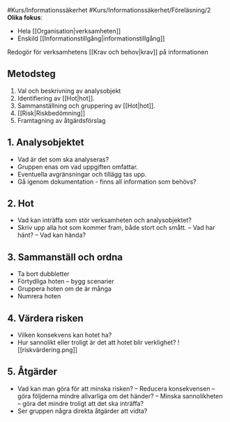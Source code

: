 #Kurs/Informationssäkerhet #Kurs/Informationssäkerhet/Föreläsning/2 
**Olika fokus**:
- Hela [[Organisation|verksamheten]]
- Enskild [[Informationstillgång|informationstillgång]]

Redogör för verksamhetens [[Krav och behov|krav]] på informationen

## Metodsteg
1. Val och beskrivning av analysobjekt
2. Identifiering av [[Hot|hot]].
3. Sammanställning och gruppering av [[Hot|hot]].
4. [[Risk|Riskbedömning]]
5. Framtagning av åtgärdsförslag

## 1. Analysobjektet
- Vad är det som ska analyseras?
- Gruppen enas om vad uppgiften omfattar.
- Eventuella avgränsningar och tillägg tas upp.
- Gå igenom dokumentation - finns all information som behövs?

## 2. Hot
- Vad kan inträffa som stör verksamheten och analysobjektet?
- Skriv upp alla hot som kommer fram, både stort och smått.
	– Vad har hänt?
	– Vad kan hända?

## 3. Sammanställ och ordna
- Ta bort dubbletter
- Förtydliga hoten – bygg scenarier
- Gruppera hoten om de är många
- Numrera hoten

## 4. Värdera risken
- Vilken konsekvens kan hotet ha?
- Hur sannolikt eller troligt är det att hotet blir verklighet?
![[riskvärdering.png]]

## 5. Åtgärder
- Vad kan man göra för att minska risken?
	– Reducera konsekvensen – göra följderna mindre allvarliga om det händer?
	– Minska sannolikheten – göra det mindre troligt att det ska inträffa?
- Ser gruppen några direkta åtgärder att vidta?